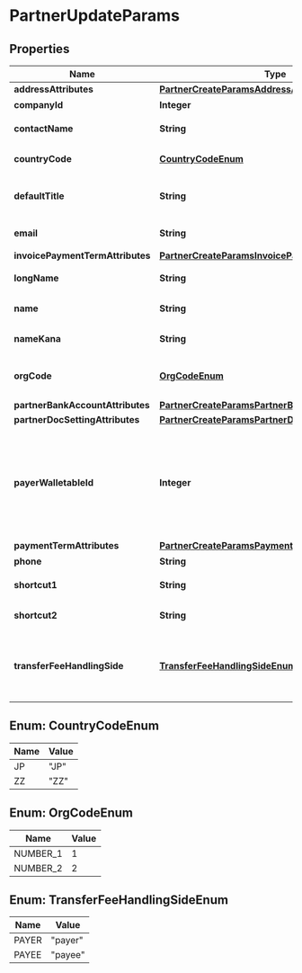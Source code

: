 

# PartnerUpdateParams


## Properties

Name | Type | Description | Notes
------------ | ------------- | ------------- | -------------
**addressAttributes** | [**PartnerCreateParamsAddressAttributes**](PartnerCreateParamsAddressAttributes.md) |  |  [optional]
**companyId** | **Integer** | 事業所ID | 
**contactName** | **String** | 担当者 氏名 (255文字以内) |  [optional]
**countryCode** | [**CountryCodeEnum**](#CountryCodeEnum) | 地域（JP: 国内、ZZ:国外） |  [optional]
**defaultTitle** | **String** | 敬称（御中、様、(空白)の3つから選択） |  [optional]
**email** | **String** | 担当者 メールアドレス (255文字以内) |  [optional]
**invoicePaymentTermAttributes** | [**PartnerCreateParamsInvoicePaymentTermAttributes**](PartnerCreateParamsInvoicePaymentTermAttributes.md) |  |  [optional]
**longName** | **String** | 正式名称（255文字以内） |  [optional]
**name** | **String** | 取引先名 (255文字以内) | 
**nameKana** | **String** | カナ名称（255文字以内） |  [optional]
**orgCode** | [**OrgCodeEnum**](#OrgCodeEnum) | 事業所種別（null: 未設定、1: 法人、2: 個人） |  [optional]
**partnerBankAccountAttributes** | [**PartnerCreateParamsPartnerBankAccountAttributes**](PartnerCreateParamsPartnerBankAccountAttributes.md) |  |  [optional]
**partnerDocSettingAttributes** | [**PartnerCreateParamsPartnerDocSettingAttributes**](PartnerCreateParamsPartnerDocSettingAttributes.md) |  |  [optional]
**payerWalletableId** | **Integer** | 振込元口座ID（一括振込ファイル用）:（walletableのtypeが&#39;bank_account&#39;のidのみ指定できます。また、未設定にする場合は、nullを指定してください。） |  [optional]
**paymentTermAttributes** | [**PartnerCreateParamsPaymentTermAttributes**](PartnerCreateParamsPaymentTermAttributes.md) |  |  [optional]
**phone** | **String** | 電話番号 |  [optional]
**shortcut1** | **String** | ショートカット１ (255文字以内) |  [optional]
**shortcut2** | **String** | ショートカット２ (255文字以内) |  [optional]
**transferFeeHandlingSide** | [**TransferFeeHandlingSideEnum**](#TransferFeeHandlingSideEnum) | 振込手数料負担（一括振込ファイル用）: (振込元(当方): payer, 振込先(先方): payee) |  [optional]



## Enum: CountryCodeEnum

Name | Value
---- | -----
JP | &quot;JP&quot;
ZZ | &quot;ZZ&quot;



## Enum: OrgCodeEnum

Name | Value
---- | -----
NUMBER_1 | 1
NUMBER_2 | 2



## Enum: TransferFeeHandlingSideEnum

Name | Value
---- | -----
PAYER | &quot;payer&quot;
PAYEE | &quot;payee&quot;



